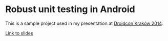 Robust unit testing in Android
==============================

This is a sample project used in my presentation at [Droidcon Kraków 2014](http://droidcon.pl).

[Link to slides](https://github.com/sliskiCode/Robust-unit-testing-in-Android/blob/kotlin/slides/Robust%20unit%20testing.pdf)
